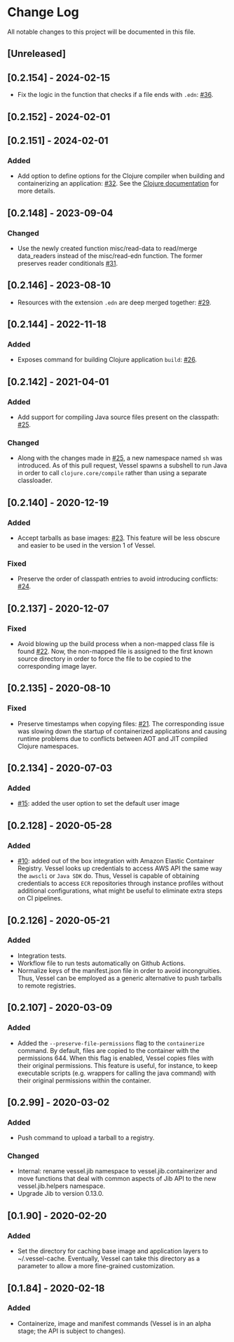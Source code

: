 # Change Log

All notable changes to this project will be documented in this file.

## [Unreleased]

## [0.2.154] - 2024-02-15

- Fix the logic in the function that checks if a file ends with `.edn`: [#36](https://github.com/nubank/vessel/pull/36).

## [0.2.152] - 2024-02-01

## [0.2.151] - 2024-02-01

### Added

- Add option to define options for the Clojure compiler when building and containerizing an application: [#32](https://github.com/nubank/vessel/pull/32).
  See the [Clojure documentation](https://clojure.org/reference/compilation#_compiler_options) for more details. 

## [0.2.148] - 2023-09-04

### Changed

- Use the newly created function misc/read-data to read/merge data_readers instead of the misc/read-edn function. The former preserves reader conditionals [#31](https://github.com/nubank/vessel/pull/31).

## [0.2.146] - 2023-08-10

- Resources with the extension `.edn` are deep merged together: [#29](https://github.com/nubank/vessel/pull/29).

## [0.2.144] - 2022-11-18

### Added
- Exposes command for building Clojure application `build`: [#26](https://github.com/nubank/vessel/pull/26).

## [0.2.142] - 2021-04-01

### Added
- Add support for compiling Java source files present on the classpath: [#25](https://github.com/nubank/vessel/pull/25).

### Changed
- Along with the changes made in [#25](https://github.com/nubank/vessel/pull/25), a new namespace named `sh` was introduced. As of this pull request, Vessel spawns a subshell to run Java in order to call `clojure.core/compile` rather than using a separate classloader.

## [0.2.140] - 2020-12-19

### Added
- Accept tarballs as base images: [#23](https://github.com/nubank/vessel/pull/23). This feature will be less obscure and easier to be used in the version 1 of Vessel.

### Fixed
- Preserve the order of classpath entries to avoid introducing conflicts: [#24](https://github.com/nubank/vessel/pull/24).

## [0.2.137] - 2020-12-07

### Fixed
- Avoid blowing up the build process when a non-mapped class file is found [#22](https://github.com/nubank/vessel/pull/22). Now, the non-mapped file is assigned to the first known source directory in order to force the file to be copied to the corresponding image layer.

## [0.2.135] - 2020-08-10

### Fixed
- Preserve timestamps when copying files:
  [#21](https://github.com/nubank/vessel/pull/21). The corresponding issue was
  slowing down the startup of containerized applications and causing runtime
  problems due to conflicts between AOT and JIT compiled Clojure namespaces.

## [0.2.134] - 2020-07-03

### Added
- [#15](https://github.com/nubank/vessel/pull/15): added the user option
  to set the default user image

## [0.2.128] - 2020-05-28

### Added
- [#10](https://github.com/nubank/vessel/pull/10): added out of the box
  integration with Amazon Elastic Container Registry. Vessel looks up
  credentials to access AWS API the same way the `awscli` or `Java SDK`
  do. Thus, Vessel is capable of obtaining credentials to access `ECR`
  repositories through instance profiles without additional configurations, what
  might be useful to eliminate extra steps on CI pipelines.

## [0.2.126] - 2020-05-21

### Added
- Integration tests.
- Workflow file to run tests automatically on Github Actions.
- Normalize keys of the manifest.json file in order to avoid incongruities. Thus, Vessel can be employed  as a generic alternative to push tarballs to remote registries.

## [0.2.107] - 2020-03-09

### Added
- Added the `--preserve-file-permissions` flag to the `containerize` command. By
  default, files are copied to the container with the permissions 644. When this
  flag is enabled, Vessel copies files with their original permissions. This
  feature is useful, for instance, to keep executable scripts (e.g. wrappers for
  calling the java command) with their original permissions within the
  container.

## [0.2.99] - 2020-03-02

### Added
* Push command to upload a tarball to a registry.

### Changed
* Internal: rename vessel.jib namespace to vessel.jib.containerizer and move
functions that deal with common aspects of Jib API to the new
  vessel.jib.helpers namespace.
* Upgrade Jib to version 0.13.0.

## [0.1.90] - 2020-02-20

### Added
* Set the directory for caching base image and application layers to
  ~/.vessel-cache. Eventually, Vessel can take this directory as a parameter to
  allow a more fine-grained customization.

## [0.1.84] - 2020-02-18

### Added
* Containerize, image and manifest commands (Vessel is in an alpha stage; the
  API is subject to changes).
